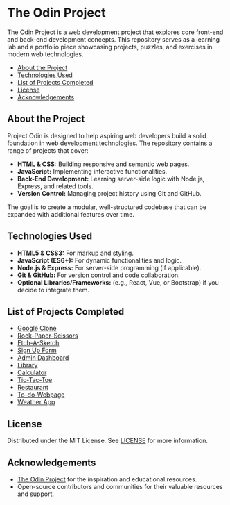 # The Odin Project

The Odin Project is a web development project that explores core front-end and back-end development concepts. This repository serves as a learning lab and a portfolio piece showcasing projects, puzzles, and exercises in modern web technologies.

<!--toc:start-->
  - [About the Project](#about-the-project)
  - [Technologies Used](#technologies-used)
  - [List of Projects Completed](#list-of-projects-completed)
  - [License](#license)
  - [Acknowledgements](#acknowledgements)
<!--toc:end-->

## About the Project

Project Odin is designed to help aspiring web developers build a solid foundation in web development technologies. The repository contains a range of projects that cover:
- **HTML & CSS:** Building responsive and semantic web pages.
- **JavaScript:** Implementing interactive functionalities.
- **Back-End Development:** Learning server-side logic with Node.js, Express, and related tools.
- **Version Control:** Managing project history using Git and GitHub.

The goal is to create a modular, well-structured codebase that can be expanded with additional features over time.


## Technologies Used

- **HTML5 & CSS3:** For markup and styling.
- **JavaScript (ES6+):** For dynamic functionalities and logic.
- **Node.js & Express:** For server-side programming (if applicable).
- **Git & GitHub:** For version control and code collaboration.
- **Optional Libraries/Frameworks:** (e.g., React, Vue, or Bootstrap) if you decide to integrate them.

## List of Projects Completed

- [Google Clone](https://nerb0.github.io/project-odin/google-home)
- [Rock-Paper-Scissors](https://nerb0.github.io/project-odin/rock-paper-scissors)
- [Etch-A-Sketch](https://nerb0.github.io/project-odin/etch-a-sketch)
- [Sign Up Form](https://nerb0.github.io/project-odin/sign-up-form)
- [Admin Dashboard](https://nerb0.github.io/project-odin/admin-dashboard)
- [Library](https://nerb0.github.io/project-odin/library)
- [Calculator](https://nerb0.github.io/project-odin/calculator)
- [Tic-Tac-Toe](https://nerb0.github.io/project-odin/tic-tac)
- [Restaurant](https://nerb0.github.io/project-odin/restaurant)
- [To-do-Webpage](https://nerb0.github.io/project-odin/to-do-list)
- [Weather App](https://nerb0.github.io/project-odin/weather-api)

## License

Distributed under the MIT License. See [LICENSE](LICENSE) for more information.

## Acknowledgements

- [The Odin Project](https://www.theodinproject.com/) for the inspiration and educational resources.
- Open-source contributors and communities for their valuable resources and support.

